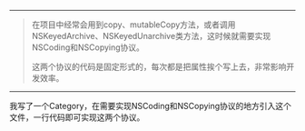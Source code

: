 ***

> 在项目中经常会用到copy、mutableCopy方法，或者调用NSKeyedArchive、NSKeyedUnarchive类方法，这时候就需要实现NSCoding和NSCopying协议。
>
> 这两个协议的代码是固定形式的，每次都是把属性挨个写上去，非常影响开发效率。

***



我写了一个Category，在需要实现NSCoding和NSCopying协议的地方引入这个文件，一行代码即可实现这两个协议。